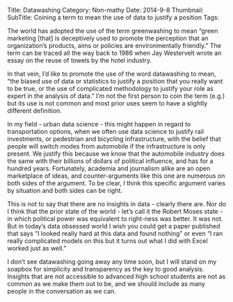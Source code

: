 Title: Datawashing
Category: Non-mathy
Date: 2014-9-8
Thumbnail: 
SubTitle: Coining a term to mean the use of data to justify a position
Tags: 

The world has adopted the use of the term greenwashing to mean “green marketing [that] is deceptively used to promote the perception that an organization’s products, aims or policies are environmentally friendly.”  The term can be traced all the way back to 1986 when Jay Westervelt wrote an essay on the reuse of towels by the hotel industry.

In that vein, I’d like to promote the use of the word datawashing to mean, “the biased use of data or statistics to justify a position that you really want to be true, or the use of complicated methodology to justify your role as expert in the analysis of data.”  I’m not the first person to coin the term (e.g.) but its use is not common and most prior uses seem to have a slightly different definition.

In my field - urban data science - this might happen in regard to transportation options, when we often use data science to justify rail investments, or pedestrian and bicycling infrastructure, with the belief that people will switch modes from automobile if the infrastructure is only present.  We justify this because we know that the automobile industry does the same with their billions of dollars of political influence, and has for a hundred years.  Fortunately, academia and journalism alike are an open marketplace of ideas, and counter-arguments like this one are numerous on both sides of the argument.  To be clear, I think this specific argument varies by situation and both sides can be right.

This is not to say that there are no insights in data - clearly there are.  Nor do I think that the prior state of the world - let’s call it the Robert Moses state - in which political power was equivalent to right-ness was better.  It was not.  But in today’s data obsessed world I wish you could get a paper published that says “I looked really hard at this data and found nothing” or even “I ran really complicated models on this but it turns out what I did with Excel worked just as well.”

I don’t see datawashing going away any time soon, but I will stand on my soapbox for simplicity and transparency as the key to good analysis.  Insights that are not accessible to advanced high school students are not as common as we make them out to be, and we should include as many people in the conversation as we can.

